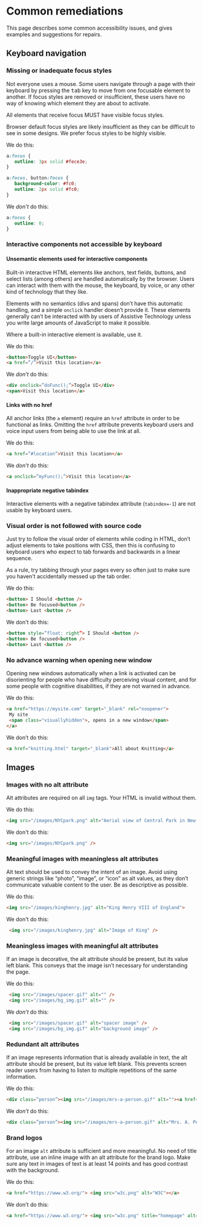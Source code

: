 # Common remediations

This page describes some common accessibility issues, and gives examples and suggestions for repairs. 


## Keyboard navigation

### Missing or inadequate focus styles

Not everyone uses a mouse. Some users navigate through a page with their keyboard by pressing the <kbd>tab</kbd> key to move from one focusable element to another. If focus styles are removed or insufficient, these users have no way of knowing which element they are about to activate. 

All elements that receive focus MUST have visible focus styles. 

Browser default focus styles are likely insufficient as they can be difficult to see in some designs. We prefer focus styles to be highly visible. 


We do this:
```css
a:focus {
   outline: 3px solid #fece3e;
}

a:focus, button:focus {
   background-color: #fc0;
   outline: 2px solid #fc0;
}
```

We _don't_ do this:
```css
a:focus {
   outline: 0;
}
```


### Interactive components not accessible by keyboard

#### Unsemantic elements used for interactive components

Built-in interactive HTML elements like anchors, text fields, buttons, and select lists (among others) are handled automatically by the browser. Users can interact with them with the mouse, the keyboard, by voice, or any other kind of technology that they like. 

Elements with no semantics (divs and spans) don’t have this automatic handling, and a simple `onclick` handler doesn’t provide it. These elements generally can’t be interacted with by users of Assistive Technology unless you write large amounts of JavaScript to make it possible. 

Where a built-in interactive element is available, use it. 

We do this:
```html
<button>Toggle UI</button>
<a href=”/”>Visit this location</a>
```
We _don’t_ do this:
```html
<div onclick=”doFunc();”>Toggle UI</div>
<span>Visit this location</a>
```


#### Links with no href

All anchor links (the `a` element) require an `href` attribute in order to be functional as links. Omitting the `href` attribute prevents keyboard users and voice input users from being able to use the link at all. 

We do this:
```html
<a href=”#location”>Visit this location</a>
```
We _don’t_ do this:
```html
<a onclick=”myFunc();”>Visit this location</a>
```



####  Inappropriate negative tabindex

Interactive elements with a negative tabindex attribute (`tabindex=-1`) are not usable by keyboard users. 



### Visual order is not followed with source code
Just try to follow the visual order of elements while coding in HTML, don’t adjust elements to take positions with CSS, then this is confusing to keyboard users who expect to tab forwards and backwards in a linear sequence.

As a rule, try tabbing through your pages every so often just to make sure you haven't accidentally messed up the tab order. 

We do this:
```html
<button> I Should <button />
<button> Be focused<button />
<button> Last <button />
```

We don't do this:
```html
<button style=”float: right”> I Should <button />
<button> Be focused<button />
<button> Last <button />
```



### No advance warning when opening new window 

Opening new windows automatically when a link is activated can be disorienting for people who have difficulty perceiving visual content, and for some people with cognitive disabilities, if they are not warned in advance.

We do this:
```html
<a href="https://mysite.com" target="_blank" rel="noopener">
 My site
 <span class="visuallyhidden">, opens in a new window</span>
</a>
```

We don’t do this:
```html
<a href="knitting.html" target="_blank">All about Knitting</a>
```



## Images

### Images with no alt attribute

Alt attributes are required on all `img` tags. Your HTML is invalid without them. 

We do this:
```html
<img src="/images/NYCpark.png" alt="Aerial view of Central Park in New York" />
```

We don't do this:
```html
<img src="/images/NYCpark.png" />
```


### Meaningful images with meaningless alt attributes

Alt text should be used to convey the intent of an image. Avoid using generic strings like “photo”, “image”, or “icon” as alt values, as they don’t communicate valuable content to the user. Be as descriptive as possible.

We do this:
```html
<img src="/images/kinghenry.jpg" alt="King Henry VIII of England">
```

We don't do this:
```html
 <img src="/images/kinghenry.jpg" alt="Image of King" />
```



### Meaningless images with meaningful alt attributes

If an image is decorative, the alt attribute should be present, but its value left blank. This conveys that the image isn’t necessary for understanding the page.

We do this:
```html
 <img src="/images/spacer.gif" alt="" />
 <img src="/images/bg_img.gif" alt="" />
```

We _don’t_ do this:
```html
 <img src="/images/spacer.gif" alt="spacer image" />
 <img src="/images/bg_img.gif" alt="background image" />
```



### Redundant alt attributes
If an image represents information that is already available in text, the alt attribute should be present, but its value left blank. This prevents screen reader users from having to listen to multiple repetitions of the same information. 

We do this:
```html
<div class=”person”><img src="/images/mrs-a-person.gif" alt=""><a href=”/”>Mrs. A. Person</a></div>
```

We _don’t_ do this:
```html
<div class=”person”><img src="/images/mrs-a-person.gif" alt="Mrs. A. Person" /><a href=”/”>Mrs. A. Person</a></div>
```



### Brand logos

For an image `alt` attribute is sufficient and more meaningful.
No need of title attribute, use an inline image with an alt attribute for the brand logo.
Make sure any text in images of text is at least 14 points and has good contrast with the background.

We do this:
```html
<a href="https://www.w3.org/"> <img src="w3c.png" alt="W3C"></a>
```

We don't do this:
```html
<a href="https://www.w3.org/"> <img src="w3c.png" title="homepage" alt="logo image"></a>
```
